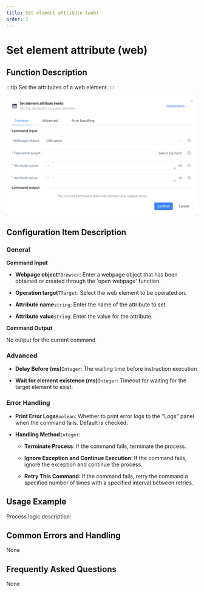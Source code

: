 ```yaml
---
title: Set element attribute (web)
order: 7
---
```


# Set element attribute (web)

## Function Description

:::tip 
Set the attributes of a web element.
:::

![Set element attribute (web)](../../../assets/Set%20element%20attribute%20(web)_command.png)

## Configuration Item Description

### General

**Command Input**

- **Webpage object**`TBrowser`: Enter a webpage object that has been obtained or created through the 'open webpage' function.

- **Operation target**`TTarget`: Select the web element to be operated on.

- **Attribute name**`string`: Enter the name of the attribute to set.

- **Attribute value**`string`: Enter the value for the attribute.


**Command Output**

No output for the current command

### Advanced

- **Delay Before (ms)**`Integer`: The waiting time before instruction execution

- **Wait for element existence (ms)**`Integer`: Timeout for waiting for the target element to exist.

### Error Handling

- **Print Error Logs**`Boolean`: Whether to print error logs to the "Logs" panel when the command fails. Default is checked. 

- **Handling Method**`Integer`:

    - **Terminate Process**: If the command fails, terminate the process.

    - **Ignore Exception and Continue Execution**: If the command fails, ignore the exception and continue the process.

    - **Retry This Command**: If the command fails, retry the command a specified number of times with a specified interval between retries.

## Usage Example

Process logic description:

## Common Errors and Handling

None

## Frequently Asked Questions

None

